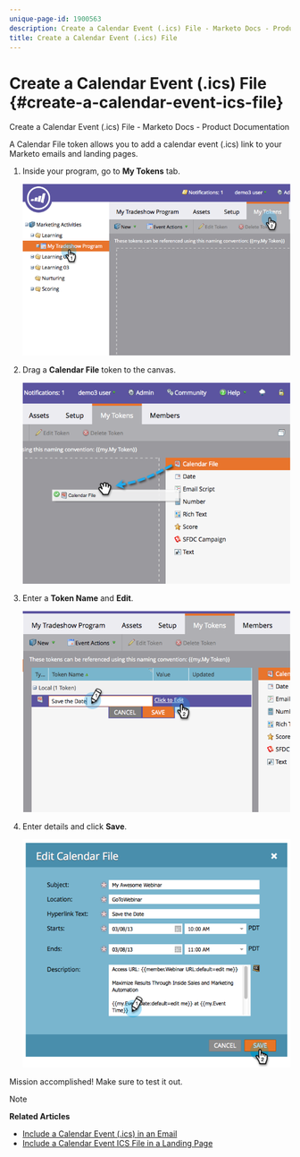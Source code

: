 ```yaml
---
unique-page-id: 1900563
description: Create a Calendar Event (.ics) File - Marketo Docs - Product Documentation
title: Create a Calendar Event (.ics) File
---
```


# Create a Calendar Event (.ics) File {#create-a-calendar-event-ics-file}

Create a Calendar Event (.ics) File - Marketo Docs - Product Documentation

A Calendar File token allows you to add a calendar event (.ics) link to your Marketo emails and landing pages.

1. Inside your program, go to **My Tokens** tab.

   ![](assets/image2014-9-11-15-3a33-3a27.png)

1. Drag a **Calendar File** token to the canvas.

   ![](assets/image2014-9-11-15-3a34-3a0.png)

1. Enter a **Token Name** and **Edit**.

   ![](assets/image2014-9-11-15-3a34-3a10.png)

1. Enter details and click **Save**.

   ![](assets/image2014-9-11-15-3a34-3a16.png)

Mission accomplished! Make sure to test it out.

>[!NOTE]
>
>**Related Articles**
>
>* [Include a Calendar Event (.ics) in an Email](http://docs.marketo.com/display/docs/assets/include-a-calendar-event-28.ics-29-in-an-email)
>* [Include a Calendar Event ICS File in a Landing Page](../../../../../welcome-to-marketo-docs/product-docs/demand-generation/landing-pages/personalizing-landing-pages/include-a-calendar-event-ics-file-in-a-landing-page.md)
>

